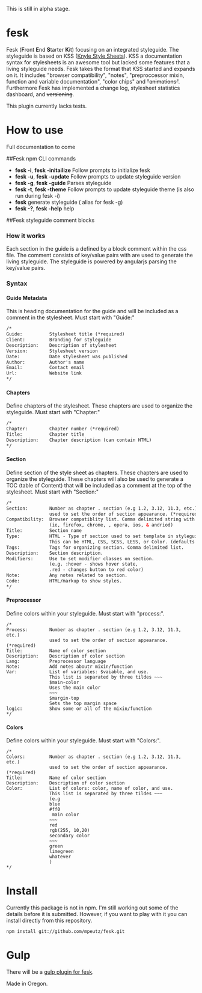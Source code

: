 This is still in alpha stage.


# fesk

Fesk (**F**ront **E**nd **S**tarter **K**it) focusing on an integrated styleguide. The styleguide is based on KSS ([Knyle Style Sheets](http://warpspire.com/kss/)). KSS a documentation syntax for stylesheets is an awesome tool but lacked some features that a living styleguide needs. Fesk takes the format that KSS started and expands on it. It includes "browser compatibility", "notes", "preproccessor mixin, function and variable documentation", "color chips" and ~~"animations"~~. Furthermore Fesk has implemented a change log, stylesheet statistics dashboard, and ~~versioning~~.


This plugin currently lacks tests.

# How to use

Full documentation to come

##Fesk npm CLI commands

- **fesk -i**, **fesk -initailize**  Follow prompts to initialize fesk
- **fesk -u**, **fesk -update**   Follow prompts to update styleguide version
- **fesk -g**, **fesk -guide**  Parses styleguide
- **fesk -t**, **fesk -theme**  Follow prompts to update styleguide theme (is also run during fesk -i)
- **fesk**  generate styleguide ( alias for fesk -g)
- **fesk -?**, **fesk -help**  help

##Fesk styleguide comment blocks

### How it works
Each section in the guide is a defined by a block comment within the css file. The comment consists of key/value pairs with are used to generate the living styleguide. The styleguide is powered by angularjs parsing the key/value pairs.

### Syntax
#### Guide Metadata
This is heading documentation for the guide and will be included as a comment in the stylesheet. Must start with "Guide:"

```HTML
/*
Guide:          Stylesheet title (*required)
Client:         Branding for styleguide
Description:    Description of stylesheet
Version:        Stylesheet version
Date:           Date stylesheet was published
Author:         Author's name
Email:          Contact email
Url:            Website link
*/

```

#### Chapters
Define chapters of the stylesheet. These chapters are used to organize the styleguide. Must start with "Chapter:"

```HTML
/*
Chapter:        Chapter number (*required)
Title:          Chapter title
Description:    Chapter description (can contain HTML)
*/
```

#### Section
Define section of the style sheet as chapters. These chapters are used to organize the styleguide. These chapters will also  be used to generate a TOC (table of Content) that will be included as a comment at the top of the stylesheet. Must start with "Section:"

```HTML
/*
Section:        Number as chapter . section (e.g 1.2, 3.12, 11.3, etc.)
                used to set the order of section appearance. (*required)
Compatibility:  Browser compatiblity list. Comma delimited string with six items
                (ie, firefox, chrome, , opera, ios, & andriod)
Title:          Section name
Type:           HTML - Type of section used to set template in styleguide.
                This can be HTML, CSS, SCSS, LESS, or Color. (defaults to HTML)
Tags:           Tags for organizing section. Comma delimited list.
Description:    Section description.
Modifiers:      Use to set modifier classes on section.
                (e.g. :hover - shows hover state,
                .red - changes button to red color)
Note:           Any notes related to section.
Code:           HTML/markup to show styles.
*/
```

#### Preprocessor
Define colors within your styleguide. Must start with "process:".

```
/*
Process:        Number as chapter . section (e.g 1.2, 3.12, 11.3, etc.)
                used to set the order of section appearance. (*required)
Title:          Name of color section
Description:    Description of color section
Lang:           Preprocessor language
Note:           Add notes aboutr mixin/function
Var:            List of variables: $vaiable, and use.
                This list is separated by three tildes ~~~
                $main-color
                Uses the main color
                ~~~
                $margin-top
                Sets the top margin space
logic:          Show some or all of the mixin/function
*/
```

#### Colors
Define colors within your styleguide. Must start with "Colors:".

```
/*
Colors:         Number as chapter . section (e.g 1.2, 3.12, 11.3, etc.)
                used to set the order of section appearance. (*required)
Title:          Name of color section
Description:    Description of color section
Color:          List of colors: color, name of color, and use.
                This list is separated by three tildes ~~~
                (e.g
                blue
                #ff0
                 main color
                ~~~
                red
                rgb(255, 10,20)
                secondary color
                ~~~
                green
                limegreen
                whatever
                )
*/
```

# Install

Currently this package is not in npm. I'm still working out some of the details before it is submitted. However, if you want to play with it you can install directly from this repository.

```
npm install git://github.com/mpeutz/fesk.git
```

# Gulp

There will be a [gulp plugin for fesk](https://github.com/mpeutz/gulp-fesk).


Made in Oregon.
